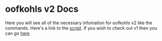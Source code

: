 # oofkohls v2 Docs

Here you will see all of the necessary infomation for oofkohls v2 like the commands. Here's a link to the [script](https://github.com/Stefanuk12/ROBLOX/blob/master/Games/Kohls%20Admin%20House/Main.lua). If you wish to check out v1 then you can go [here](https://github.com/Stefanuk12/ROBLOX/blob/master/Games/Kohls%20Admin%20House/oofkohls%20v1.lua)